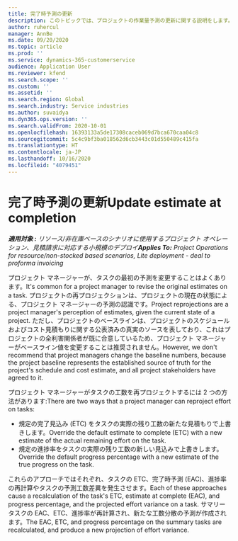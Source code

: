 ```yaml
---
title: 完了時予測の更新
description: このトピックでは、プロジェクトの作業量予測の更新に関する説明をします。
author: ruhercul
manager: AnnBe
ms.date: 09/20/2020
ms.topic: article
ms.prod: ''
ms.service: dynamics-365-customerservice
audience: Application User
ms.reviewer: kfend
ms.search.scope: ''
ms.custom: ''
ms.assetid: ''
ms.search.region: Global
ms.search.industry: Service industries
ms.author: suvaidya
ms.dyn365.ops.version: ''
ms.search.validFrom: 2020-10-01
ms.openlocfilehash: 16393133a5de17308caceb069d7bca670caa04c8
ms.sourcegitcommit: 5c4c9bf3ba018562d6cb3443c01d550489c415fa
ms.translationtype: HT
ms.contentlocale: ja-JP
ms.lasthandoff: 10/16/2020
ms.locfileid: "4079451"
---
```

# <a name="update-estimate-at-completion"></a><span data-ttu-id="fd888-103">完了時予測の更新</span><span class="sxs-lookup"><span data-stu-id="fd888-103">Update estimate at completion</span></span>

<span data-ttu-id="fd888-104">_**適用対象 :** リソース/非在庫ベースのシナリオに使用するプロジェクト オペレーション、見積請求に対応する小規模のデプロイ_</span><span class="sxs-lookup"><span data-stu-id="fd888-104">_**Applies To:** Project Operations for resource/non-stocked based scenarios, Lite deployment - deal to proforma invoicing_</span></span>

<span data-ttu-id="fd888-105">プロジェクト マネージャーが、タスクの最初の予測を変更することはよくあります。</span><span class="sxs-lookup"><span data-stu-id="fd888-105">It's common for a project manager to revise the original estimates on a task.</span></span> <span data-ttu-id="fd888-106">プロジェクトの再プロジェクションは、プロジェクトの現在の状態による、プロジェクト マネージャーの予測の認識です。</span><span class="sxs-lookup"><span data-stu-id="fd888-106">Project reprojections are a project manager's perception of estimates, given the current state of a project.</span></span> <span data-ttu-id="fd888-107">ただし、プロジェクトのベースラインは、プロジェクトのスケジュールおよびコスト見積もりに関する公表済みの真実のソースを表しており、これはプロジェクトの全利害関係者が既に合意しているため、プロジェクト マネージャーがベースライン値を変更することは推奨されません。</span><span class="sxs-lookup"><span data-stu-id="fd888-107">However, we don't recommend that project managers change the baseline numbers, because the project baseline represents the established source of truth for the project's schedule and cost estimate, and all project stakeholders have agreed to it.</span></span>

<span data-ttu-id="fd888-108">プロジェクト マネージャーがタスクの工数を再プロジェクトするには 2 つの方法があります:</span><span class="sxs-lookup"><span data-stu-id="fd888-108">There are two ways that a project manager can reproject effort on tasks:</span></span>

- <span data-ttu-id="fd888-109">規定の完了見込み (ETC) をタスクの実際の残り工数の新たな見積もりで上書きします。</span><span class="sxs-lookup"><span data-stu-id="fd888-109">Override the default estimate to complete (ETC) with a new estimate of the actual remaining effort on the task.</span></span> 
- <span data-ttu-id="fd888-110">規定の進捗率をタスクの実際の残り工数の新しい見込みで上書きします。</span><span class="sxs-lookup"><span data-stu-id="fd888-110">Override the default progress percentage with a new estimate of the true progress on the task.</span></span>

<span data-ttu-id="fd888-111">これらのアプローチではそれぞれ、タスクの ETC、完了時予測 (EAC)、進捗率の再計算やタスクの予測工数差異を発生させます。</span><span class="sxs-lookup"><span data-stu-id="fd888-111">Each of these approaches cause a recalculation of the task's ETC, estimate at complete (EAC), and progress percentage, and the projected effort variance on a task.</span></span> <span data-ttu-id="fd888-112">サマリー タスクの EAC、ETC、進捗率が再計算され、新たな工数分散の予測が作成されます。</span><span class="sxs-lookup"><span data-stu-id="fd888-112">The EAC, ETC, and progress percentage on the summary tasks are recalculated, and produce a new projection of effort variance.</span></span>
